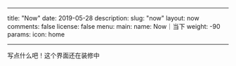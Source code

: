
---
title: "Now"
date: 2019-05-28
description: 
slug: "now"
layout: now
comments: false
license: false
menu: 
    main:
        name: Now｜当下
        weight: -90
        params:
            icon: home
        
---
<style>
.article-header {
    display: none;
  }
.article-footer {
	display: none;
  }

</style>

写点什么吧！这个界面还在装修中